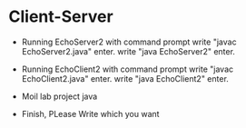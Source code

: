 # Client-Server

- Running EchoServer2 with command prompt write "javac EchoServer2.java" enter. write "java EchoServer2" enter.

- Running EchoClient2 with command prompt write "javac EchoClient2.java" enter. write "java EchoClient2" enter.

- Moil lab project java

- Finish, PLease Write which you want



